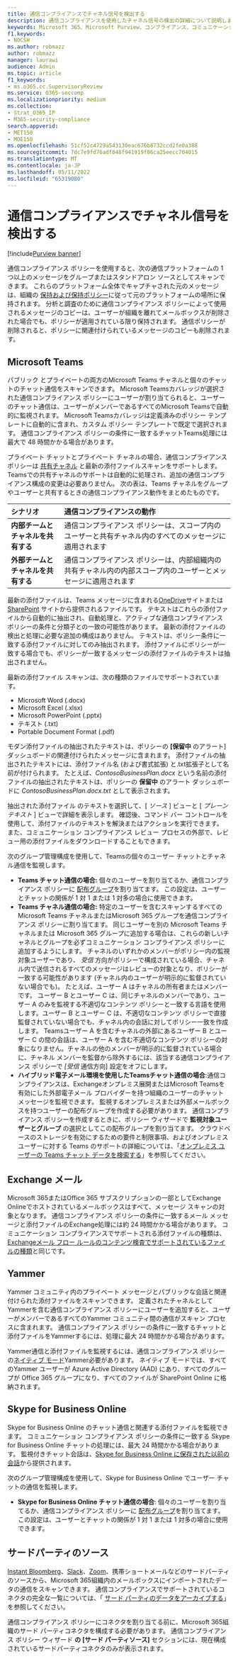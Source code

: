 ```yaml
---
title: 通信コンプライアンスでチャネル信号を検出する
description: 通信コンプライアンスを使用したチャネル信号の検出の詳細について説明します。
keywords: Microsoft 365、Microsoft Purview、コンプライアンス、コミュニケーション コンプライアンス
f1.keywords:
- NOCSH
ms.author: robmazz
author: robmazz
manager: laurawi
audience: Admin
ms.topic: article
f1_keywords:
- ms.o365.cc.SupervisoryReview
ms.service: O365-seccomp
ms.localizationpriority: medium
ms.collection:
- Strat_O365_IP
- M365-security-compliance
search.appverid:
- MET150
- MOE150
ms.openlocfilehash: 51cf52c4729a543130eac676b8732ccd2fe0a388
ms.sourcegitcommit: 7dc7e9fd76adf848f941919f86ca25eecc704015
ms.translationtype: MT
ms.contentlocale: ja-JP
ms.lasthandoff: 05/11/2022
ms.locfileid: "65319080"
---
```

# <a name="detect-channel-signals-with-communication-compliance"></a>通信コンプライアンスでチャネル信号を検出する

[!include[Purview banner](../includes/purview-rebrand-banner.md)]

通信コンプライアンス ポリシーを使用すると、次の通信プラットフォームの 1 つ以上のメッセージをグループまたはスタンドアロン ソースとしてスキャンできます。 これらのプラットフォーム全体でキャプチャされた元のメッセージは、組織の [保持および保持ポリシー](/microsoft-365/compliance/information-governance)に従って元のプラットフォームの場所に保持されます。 分析と調査のために通信コンプライアンス ポリシーによって使用されるメッセージのコピーは、ユーザーが組織を離れてメールボックスが削除された場合でも、ポリシーが適用されている限り保持されます。 通信ポリシーが削除されると、ポリシーに関連付けられているメッセージのコピーも削除されます。

## <a name="microsoft-teams"></a>Microsoft Teams

パブリック とプライベートの両方のMicrosoft Teams チャネルと個々のチャットのチャット通信をスキャンできます。 Microsoft Teamsカバレッジが選択された通信コンプライアンス ポリシーにユーザーが割り当てられると、ユーザーのチャット通信は、ユーザーがメンバーであるすべてのMicrosoft Teamsで自動的に監視されます。 Microsoft Teamsカバレッジは定義済みのポリシー テンプレートに自動的に含まれ、カスタム ポリシー テンプレートで既定で選択されます。 通信コンプライアンス ポリシーの条件に一致するチャットTeams処理には最大で 48 時間かかる場合があります。

プライベート チャットとプライベート チャネルの場合、通信コンプライアンス ポリシーは [共有チャネル](/MicrosoftTeams/shared-channels) と最新の添付ファイルスキャンをサポートします。 Teamsでの共有チャネルのサポートは自動的に処理され、追加の通信コンプライアンス構成の変更は必要ありません。 次の表は、Teams チャネルをグループやユーザーと共有するときの通信コンプライアンス動作をまとめたものです。

|**シナリオ**|**通信コンプライアンスの動作**|
|:-----------|:------------------------------------|
| **内部チームとチャネルを共有する** | 通信コンプライアンス ポリシーは、スコープ内のユーザーと共有チャネル内のすべてのメッセージに適用されます |
| **外部チームとチャネルを共有する** | 通信コンプライアンス ポリシーは、内部組織内の共有チャネル内の内部スコープ内のユーザーとメッセージに適用されます |

最新の添付ファイルは、Teams メッセージに含まれる[OneDrive](/onedrive/plan-onedrive-enterprise#modern-attachments)サイトまたは[SharePoint](/sharepoint/dev/solution-guidance/modern-experience-customizations) サイトから提供されるファイルです。 テキストはこれらの添付ファイルから自動的に抽出され、自動処理と、アクティブな通信コンプライアンス ポリシーの条件と分類子との一致の可能性があります。 最新の添付ファイルの検出と処理に必要な追加の構成はありません。 テキストは、ポリシー条件に一致する添付ファイルに対してのみ抽出されます。 添付ファイルにポリシーが一致する場合でも、ポリシーが一致するメッセージの添付ファイルのテキストは抽出されません。

最新の添付ファイル スキャンは、次の種類のファイルでサポートされています。

- Microsoft Word (.docx)
- Microsoft Excel (.xlsx)
- Microsoft PowerPoint (.pptx)
- テキスト (.txt)
- Portable Document Format (.pdf)

モダン添付ファイルの抽出されたテキストは、ポリシーの **[保留中** のアラート] ダッシュボードの関連付けられたメッセージに含まれます。 添付ファイルの抽出されたテキストには、添付ファイル名 (および書式拡張) と.txt拡張子として名前が付けられます。 たとえば、*ContosoBusinessPlan.docx* という名前の添付ファイルの抽出されたテキストは、ポリシーの **保留中** のアラート ダッシュボードに *ContosoBusinessPlan.docx.txt* として表示されます。

抽出された添付ファイル のテキストを選択して、[ *ソース* ] ビューと [ *プレーンテキスト* ] ビューで詳細を表示します。 確認後、コマンド バー コントロールを使用して、添付ファイルのテキストを解決またはアクションを実行できます。 また、コミュニケーション コンプライアンス レビュー プロセスの外部で、レビュー用の添付ファイルをダウンロードすることもできます。

次のグループ管理構成を使用して、Teamsの個々のユーザー チャットとチャネル通信を監視します。

- **Teams チャット通信の場合:** 個々のユーザーを割り当てるか、通信コンプライアンス ポリシーに [配布グループ](https://support.office.com/article/Distribution-groups-E8BA58A8-FAB2-4AAF-8AA1-2A304052D2DE)を割り当てます。 この設定は、ユーザーとチャットの関係が 1 対 1 または 1 対多の場合に使用できます。
- **Teams チャネル通信の場合:** 特定のユーザーを含むスキャンするすべてのMicrosoft Teams チャネルまたはMicrosoft 365 グループを通信コンプライアンス ポリシーに割り当てます。 同じユーザーを別の Microsoft Teams チャネルまたは Microsoft 365 グループに追加する場合は、これらの新しいチャネルとグループを必ずコミュニケーション コンプライアンス ポリシーに追加するようにします。 チャネルのいずれかのメンバーがポリシー内の監視対象ユーザーであり、 *受信* 方向がポリシーで構成されている場合、チャネル内で送信されるすべてのメッセージはレビューの対象となり、ポリシーが一致する可能性があります (チャネル内のユーザーが明示的に監督されていない場合でも)。 たとえば、ユーザー A はチャネルの所有者またはメンバーです。 ユーザー B とユーザー C は、同じチャネルのメンバーであり、ユーザー A のみを監視する不適切なコンテンツ ポリシーと一致する言語を使用します。ユーザー B とユーザー C は、不適切なコンテンツ ポリシーで直接監督されていない場合でも、チャネル内の会話に対してポリシー一致を作成します。 Teamsユーザー A を含むチャネルの外部にあるユーザー B とユーザー C の間の会話は、ユーザー A を含む不適切なコンテンツ ポリシーの対象になりません。チャネルの他のメンバーが明示的に監督されている場合に、チャネル メンバーを監督から除外するには、該当する通信コンプライアンス ポリシーで *[受信* 通信方向] 設定をオフにします。
- **ハイブリッド電子メール環境を使用したTeamsチャット通信の場合**:通信コンプライアンスは、Exchangeオンプレミス展開またはMicrosoft Teamsを有効にした外部電子メール プロバイダーを持つ組織のユーザーのチャット メッセージを監視できます。 監視するオンプレミスまたは外部メールボックスを持つユーザーの配布グループを作成する必要があります。 通信コンプライアンス ポリシーを作成するときに、ポリシー ウィザードで **監視対象ユーザーとグループ** の選択としてこの配布グループを割り当てます。 クラウドベースのストレージを有効にするための要件と制限事項、およびオンプレミス ユーザーに対する Teams のサポートの詳細については、「[オンプレミス ユーザーの Teams チャット データを検索する](search-cloud-based-mailboxes-for-on-premises-users.md)」を参照してください。

## <a name="exchange-email"></a>Exchange メール

Microsoft 365またはOffice 365 サブスクリプションの一部としてExchange Onlineでホストされているメールボックスはすべて、メッセージ スキャンの対象となります。 通信コンプライアンス ポリシーの条件に一致するメール メッセージと添付ファイルのExchange処理には約 24 時間かかる場合があります。 コミュニケーション コンプライアンスでサポートされる添付ファイルの種類は、[Exchangeメール フロー ルールのコンテンツ検査でサポートされているファイルの種類](/exchange/security-and-compliance/mail-flow-rules/inspect-message-attachments#supported-file-types-for-mail-flow-rule-content-inspection)と同じです。

## <a name="yammer"></a>Yammer

Yammer コミュニティ内のプライベート メッセージとパブリックな会話と関連付けられた添付ファイルをスキャンできます。 定義されたチャネルとしてYammerを含む通信コンプライアンス ポリシーにユーザーを追加すると、ユーザーがメンバーであるすべてのYammer コミュニティ間の通信がスキャン プロセスに含まれます。 通信コンプライアンス ポリシーの条件に一致するチャットと添付ファイルをYammerするには、処理に最大 24 時間かかる場合があります。 

Yammer通信と添付ファイルを監視するには、通信コンプライアンス ポリシーの[ネイティブ モード](/yammer/configure-your-yammer-network/overview-native-mode)Yammer必要があります。 ネイティブ モードでは、すべてのYammer ユーザーが Azure Active Directory (AAD) にあり、すべてのグループが Office 365 グループになり、すべてのファイルが SharePoint Online に格納されます。

## <a name="skype-for-business-online"></a>Skype for Business Online

Skype for Business Online のチャット通信と関連する添付ファイルを監視できます。 コミュニケーション コンプライアンス ポリシーの条件に一致する Skype for Business Online チャットの処理には、最大 24 時間かかる場合があります。 監視付きチャット会話は、[Skype for Business Online に保存された以前の会話](https://support.office.com/article/Find-a-previous-Skype-for-Business-conversation-18892eba-5f18-4281-8c87-fd48bd72e6a2)から提供されます。  

次のグループ管理構成を使用して、Skype for Business Online でユーザー チャットの通信を監視します。

- **Skype for Business Online チャット通信の場合**: 個々のユーザーを割り当てるか、通信コンプライアンス ポリシーに [配布グループ](https://support.office.com/article/Distribution-groups-E8BA58A8-FAB2-4AAF-8AA1-2A304052D2DE)を割り当てます。 この設定は、ユーザーとチャットの関係が 1 対 1 または 1 対多の場合に使用できます。

## <a name="third-party-sources"></a>サードパーティのソース

[Instant Bloomberg](archive-instant-bloomberg-data.md)、[Slack](archive-slack-data.md)、[Zoom](archive-zoommeetings-data.md)、携帯ショートメールなどのサードパーティのソースから、Microsoft 365組織内のメールボックスにインポートされたデータの通信をスキャンできます。 通信コンプライアンスでサポートされているコネクタの完全な一覧については、「 [サード パーティのデータをアーカイブする](archiving-third-party-data.md)」を参照してください。

通信コンプライアンス ポリシーにコネクタを割り当てる前に、Microsoft 365組織のサード パーティコネクタを構成する必要があります。 通信コンプライアンス ポリシー ウィザード **の [サード パーティソース]** セクションには、現在構成されているサードパーティコネクタのみが表示されます。
